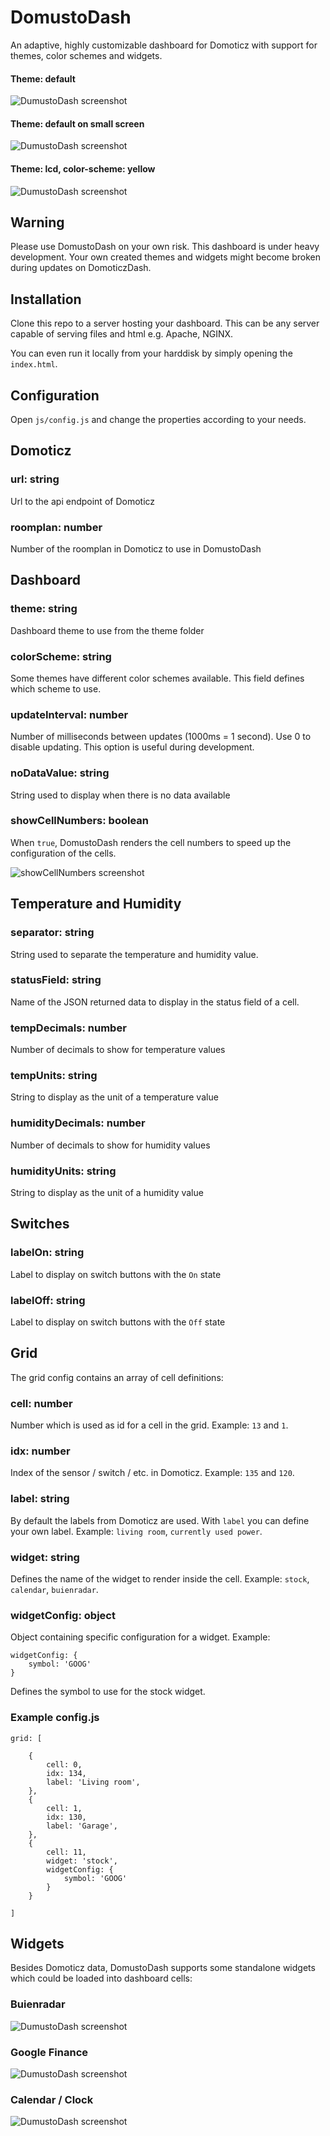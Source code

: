 # DomustoDash
An adaptive, highly customizable dashboard for Domoticz with support for themes, color schemes and widgets.

#### Theme: default
![DumustoDash screenshot](http://usto.nl/misc/domusto/DomustoDash-desktop.png)

#### Theme: default on small screen
![DumustoDash screenshot](http://usto.nl/misc/domusto/DomustoDash-small.png)

#### Theme: lcd, color-scheme: yellow
![DumustoDash screenshot](http://usto.nl/misc/domusto/theme-lcd-yellow.png)

## Warning
Please use DomustoDash on your own risk. This dashboard is under heavy development. Your own created themes and widgets might become broken during updates on DomoticzDash.

## Installation
Clone this repo to a server hosting your dashboard. This can be any server capable of serving files and html e.g. Apache, NGINX.

You can even run it locally from your harddisk by simply opening the `index.html`.

## Configuration
Open `js/config.js` and change the properties according to your needs.


## Domoticz

### url: string
Url to the api endpoint of Domoticz

### roomplan: number
Number of the roomplan in Domoticz to use in DomustoDash


## Dashboard

### theme: string
Dashboard theme to use from the theme folder

### colorScheme: string
Some themes have different color schemes available. This field defines which scheme to use.

### updateInterval: number
Number of milliseconds between updates (1000ms = 1 second). Use 0 to disable updating. This option is useful during development.

### noDataValue: string
String used to display when there is no data available

### showCellNumbers: boolean
When `true`, DomustoDash renders the cell numbers to speed up the configuration of the cells.

![showCellNumbers screenshot](http://usto.nl/misc/domusto/DomustoDash-showCellNumbers.png)

## Temperature and Humidity

### separator: string
String used to separate the temperature and humidity value.

### statusField: string
Name of the JSON returned data to display in the status field of a cell.

### tempDecimals: number
Number of decimals to show for temperature values

### tempUnits: string
String to display as the unit of a temperature value

### humidityDecimals: number
Number of decimals to show for humidity values

### humidityUnits: string
String to display as the unit of a humidity value


## Switches

### labelOn: string
Label to display on switch buttons with the `On` state

### labelOff: string
Label to display on switch buttons with the `Off` state


## Grid

The grid config contains an array of cell definitions:

### cell: number
Number which is used as id for a cell in the grid. Example: `13` and `1`.

### idx: number
Index of the sensor / switch / etc. in Domoticz. Example: `135` and `120`.

### label: string
By default the labels from Domoticz are used. With `label` you can define your own label. Example: `living room`, `currently used power`.

### widget: string
Defines the name of the widget to render inside the cell. Example: `stock`, `calendar`, `buienradar`.

### widgetConfig: object
Object containing specific configuration for a widget. Example:
```
widgetConfig: {
    symbol: 'GOOG'
}
```
Defines the symbol to use for the stock widget.


### Example config.js

```
grid: [

    {
        cell: 0,
        idx: 134,
        label: 'Living room',
    },
    {
        cell: 1,
        idx: 130,
        label: 'Garage',
    },
    {
        cell: 11,
        widget: 'stock',
        widgetConfig: {
            symbol: 'GOOG'
        }
    }

]
```

## Widgets

Besides Domoticz data, DomustoDash supports some standalone widgets which could be loaded into dashboard cells:

### Buienradar
![DumustoDash screenshot](http://usto.nl/misc/domusto/widget-buienradar.png)

### Google Finance
![DumustoDash screenshot](http://usto.nl/misc/domusto/widget-finance.png)

### Calendar / Clock
![DumustoDash screenshot](http://usto.nl/misc/domusto/widget-clock.png)
